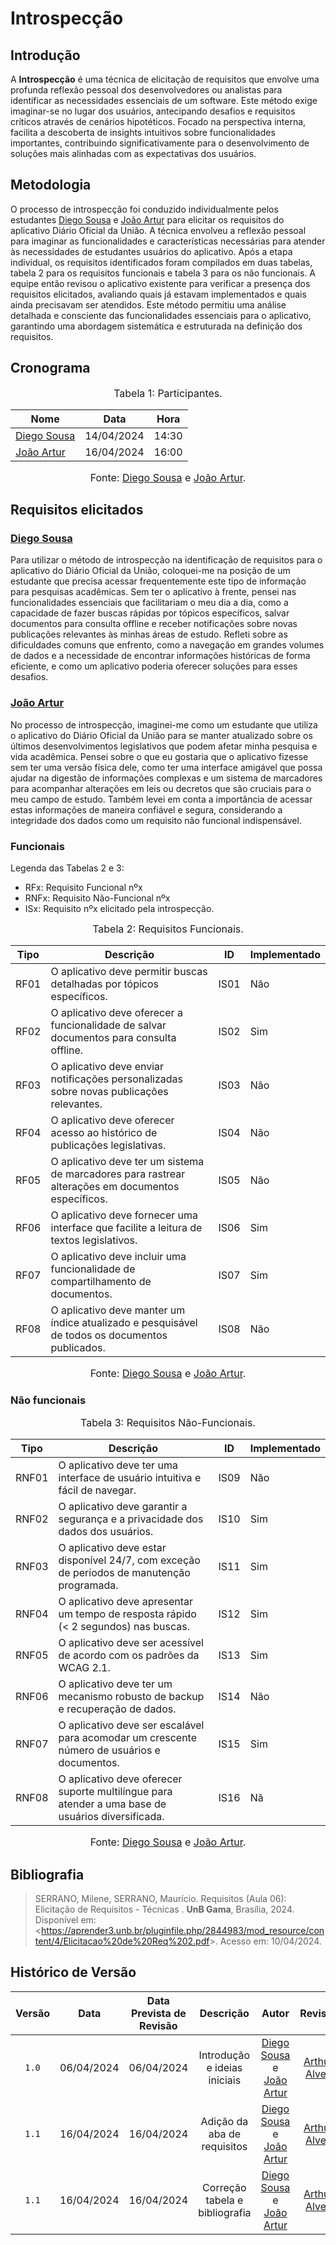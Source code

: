 # Introspecção

## Introdução

A **Introspecção** é uma técnica de elicitação de requisitos que envolve uma profunda reflexão pessoal dos desenvolvedores ou analistas para identificar as necessidades essenciais de um software. Este método exige imaginar-se no lugar dos usuários, antecipando desafios e requisitos críticos através de cenários hipotéticos. Focado na perspectiva interna, facilita a descoberta de insights intuitivos sobre funcionalidades importantes, contribuindo significativamente para o desenvolvimento de soluções mais alinhadas com as expectativas dos usuários.

## Metodologia
O processo de introspecção foi conduzido individualmente pelos estudantes [Diego Sousa](https://github.com/DiegoSousaLeite) e [João Artur](https://github.com/joao-artl) para elicitar os requisitos do aplicativo Diário Oficial da União. A técnica envolveu a reflexão pessoal para imaginar as funcionalidades e características necessárias para atender às necessidades de estudantes usuários do aplicativo. Após a etapa individual, os requisitos identificados foram compilados em duas tabelas, tabela 2 para os requisitos funcionais e tabela 3 para os não funcionais. A equipe então revisou o aplicativo existente para verificar a presença dos requisitos elicitados, avaliando quais já estavam implementados e quais ainda precisavam ser atendidos. Este método permitiu uma análise detalhada e consciente das funcionalidades essenciais para o aplicativo, garantindo uma abordagem sistemática e estruturada na definição dos requisitos.

## Cronograma

<font size="3"><p style="text-align: center">Tabela 1: Participantes.</p></font>

<center>

| Nome                                             | Data                   |  Hora |
| ------------------------------------------------ | ------------------------ | -------------- |
| [Diego Sousa](https://github.com/DiegoSousaLeite)   |  14/04/2024|  14:30 |
| [João Artur](https://github.com/joao-artl) |  16/04/2024|   16:00 |

</center>

<font size="3"><p style="text-align: center">Fonte: [Diego Sousa](https://github.com/DiegoSousaLeite) e [João Artur](https://github.com/joao-artl).</p></font>


## Requisitos elicitados

### [Diego Sousa](https://github.com/DiegoSousaLeite)
Para utilizar o método de introspecção na identificação de requisitos para o aplicativo do Diário Oficial da União, coloquei-me na posição de um estudante que precisa acessar frequentemente este tipo de informação para pesquisas acadêmicas. Sem ter o aplicativo à frente, pensei nas funcionalidades essenciais que facilitariam o meu dia a dia, como a capacidade de fazer buscas rápidas por tópicos específicos, salvar documentos para consulta offline e receber notificações sobre novas publicações relevantes às minhas áreas de estudo. Refleti sobre as dificuldades comuns que enfrento, como a navegação em grandes volumes de dados e a necessidade de encontrar informações históricas de forma eficiente, e como um aplicativo poderia oferecer soluções para esses desafios.

### [João Artur](https://github.com/joao-artl)
No processo de introspecção, imaginei-me como um estudante que utiliza o aplicativo do Diário Oficial da União para se manter atualizado sobre os últimos desenvolvimentos legislativos que podem afetar minha pesquisa e vida acadêmica. Pensei sobre o que eu gostaria que o aplicativo fizesse sem ter uma versão física dele, como ter uma interface amigável que possa ajudar na digestão de informações complexas e um sistema de marcadores para acompanhar alterações em leis ou decretos que são cruciais para o meu campo de estudo. Também levei em conta a importância de acessar estas informações de maneira confiável e segura, considerando a integridade dos dados como um requisito não funcional indispensável.

### Funcionais

Legenda das Tabelas 2 e 3:

- RFx: Requisito Funcional nºx
- RNFx: Requisito Não-Funcional nºx
- ISx: Requisito nºx elicitado pela introspecção.

<font size="3"><p style="text-align: center">Tabela 2: Requisitos Funcionais.</p></font>

<center>

| Tipo | Descrição                                                   | <a id="anchor_IS" style="visibility: hidden;"></a> ID | Implementado |
| ---- | ----------------------------------------------------------- | ----------------------------------------------------- | ------------ |
| RF01 | O aplicativo deve permitir buscas detalhadas por tópicos específicos.  | IS01                                       | Não          |
| RF02 | O aplicativo deve oferecer a funcionalidade de salvar documentos para consulta offline.      | IS02                 | Sim          |
| RF03 | O aplicativo deve enviar notificações personalizadas sobre novas publicações relevantes. | IS03                     | Não          |
| RF04 | O aplicativo deve oferecer acesso ao histórico de publicações legislativas.      | IS04                             | Não          |
| RF05 | O aplicativo deve ter um sistema de marcadores para rastrear alterações em documentos específicos. | IS05           | Não          |
| RF06 | O aplicativo deve fornecer uma interface que facilite a leitura de textos legislativos.           | IS06            | Sim          |
| RF07 | O aplicativo deve incluir uma funcionalidade de compartilhamento de documentos.        | IS07                       | Sim          |
| RF08 | O aplicativo deve manter um índice atualizado e pesquisável de todos os documentos publicados.   | IS08             | Não          |

</center>

<font size="3"><p style="text-align: center">Fonte: [Diego Sousa](https://github.com/DiegoSousaLeite) e [João Artur](https://github.com/joao-artl).</p></font>


### Não funcionais

<font size="3"><p style="text-align: center">Tabela 3: Requisitos Não-Funcionais.</p></font>

<center>

| Tipo  | Descrição                                     | <a id="anchor_ISNF" style="visibility: hidden;"></a>ID | Implementado |
| ----- | --------------------------------------------------------------------------------------------------------------------------------- | ------------------------------------------------------ | ------------ |
| RNF01 | O aplicativo deve ter uma interface de usuário intuitiva e fácil de navegar.     | IS09                        | Não         |
| RNF02 | O aplicativo deve garantir a segurança e a privacidade dos dados dos usuários.         | IS10                  | Sim         |
| RNF03 |O aplicativo deve estar disponível 24/7, com exceção de períodos de manutenção programada.      | IS11          | Sim         |
| RNF04 | O aplicativo deve apresentar um tempo de resposta rápido (< 2 segundos) nas buscas.    | IS12                  | Sim         |
| RNF05 | O aplicativo deve ser acessível de acordo com os padrões da WCAG 2.1. | IS13                                   | Sim         |
| RNF06 |O aplicativo deve ter um mecanismo robusto de backup e recuperação de dados.      | IS14                        | Não         |
| RNF07 |O aplicativo deve ser escalável para acomodar um crescente número de usuários e documentos.      | IS15         | Sim         |
| RNF08 | O aplicativo deve oferecer suporte multilíngue para atender a uma base de usuários diversificada. |  IS16      | Nã          |

</center>

<font size="3"><p style="text-align: center">Fonte: [Diego Sousa](https://github.com/DiegoSousaLeite) e [João Artur](https://github.com/joao-artl).</p></font>



## <a>Bibliografia</a>
> SERRANO, Milene, SERRANO, Maurício. Requisitos (Aula 06):  Elicitação de Requisitos - Técnicas . **UnB Gama**, Brasília, 2024. Disponível em: <<https://aprender3.unb.br/pluginfile.php/2844983/mod_resource/content/4/Elicitacao%20de%20Req%202.pdf>>. Acesso em: 10/04/2024.


## <a>Histórico de Versão</a>
|Versão|Data|Data Prevista de Revisão|Descrição|Autor|Revisor|
| :------: | :----------: |:-----------: | :-----------: | :---------: |:---------: |
|`1.0`|06/04/2024|06/04/2024| Introdução e ideias iniciais | [Diego Sousa](https://github.com/DiegoSousaLeite) e [João Artur](https://github.com/joao-artl)| [Arthur Alves](https://github.com/arthrok) |
|`1.1`|16/04/2024|16/04/2024| Adição da aba de requisitos | [Diego Sousa](https://github.com/DiegoSousaLeite) e [João Artur](https://github.com/joao-artl)| [Arthur Alves](https://github.com/arthrok) |
|`1.1`|16/04/2024|16/04/2024| Correção tabela e bibliografia | [Diego Sousa](https://github.com/DiegoSousaLeite) e [João Artur](https://github.com/joao-artl)| [Arthur Alves](https://github.com/arthrok) |